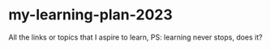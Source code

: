# my-learning-plan-2023
All the links or topics that I aspire to learn, PS: learning never stops, does it?
